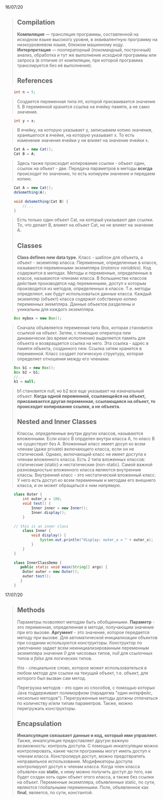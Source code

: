 16/07/20
> ## Compilation
> **Компиляция** — трансляция программы, составленной на исходном языке высокого уровня, в эквивалентную программу на низкоуровневом языке, близком машинному коду. 
> **Интерпретация** — пооператорный (покомандный, построчный) анализ, обработка и тут же выполнение исходной программы или запроса (в отличие от компиляции, при которой программа транслируется без её выполнения).
> ## References
```java
    int n = 5;
```
>Создается переменная типа int, которой присваивается значение 5. В переменной хранится ссылка на ячейку памяти, а не само значение. 
```java
    int y = x;
```
>В ячейку, на которую указывает y, записываем копию значения, храняшегося в ячейке, на которую указывает x. То есть изменение значения ячейки y не влияет на значение ячейки x.
```java
    Cat A = new Cat();
    Cat B = A;
```
>Здесь также происходит копирование ссылки - объект один, ссылок на объект - две. 
>Передача параметров в методы **всегда** происходит по значению, то есть копируем значение и передаем копию.
```java
    Cat A = new Cat();
    doSomething(A);
    
    void doSomething(Cat B) {
	    //...
    }
```
>Есть только один объект Cat, на который указывают две ссылки. То, что делает B, влияет на объект Cat, но не влияет на значение A.
>## Classes
>**Class defines new data type.** 
>Класс - шаблон для объекта, а объект - экземпляр класса. Переменные, определенные в классе, называются переменными экземпляра (*instance variables*). Код содержится в методах. Методы и переменные, определенные в классе, называются членами класса. В большинстве классов действия производятся над переменными, доступ к которым производится из методов, определенных в классе. Т.е. методы определяют, как будут использоваться данные класса.
>Каждый экземпляр (объект) класса содержит собственую копию переменных экемпляра. Данные объектов разделены и уникальны для каждого экземпляра. 
```java
    Box mybox = new Box();
```
>Сначала объявляется переменная типа Box, которая становится ссылкой на объект. Затем, с помощью оператора new динамически (во время исполнения) выделяется память для объекта и возвращается ссылка на него. Эта ссылка - адрес в памяти объекта, созданного new. Ссылка затем хранится в переменной. 
>Класс создает логическую структуру, которая определяет отношения между его членами. 
```java
    Box b1 = new Box();
    Box b2 = b1;
    //...
    b1 = null;
```
>b1 становится null, но b2 все еще указывает на изначальный объект.
>**Когда одной переменной, ссылающейся на объект, присваивается другая переменная, ссылающаяся на объект, то происходит копирование ссылки, а не объекта.**
>## Nested and Inner Classes
>Классы, определенные внутри других классов, называются вложенными. Если класс B опрделен внутри класса A, то класс B не существует без А. Вложенный класс имеет досуп ко всем членам (даже private) включающего класса, если он не статический. Однако, включающий класс не имеет доступа к членам вложенного класса. 
>Есть 2 типа вложенных классов: статические (static) и нестатические (non-static). Самой важной разновидностью вложенного класса являются внутренние классы. Внутренний класс - это нестатический вложенный класс. У него есть доступ ко всем переменным и методам его внешнего класса, и он может обращаться к ним напрямую.
```java
    class Outer {
	    int outer_x = 100;
	    void test() {
		    Inner inner = new Inner();
		    Inner.display();
	    }
	    
    // this is an inner class
	    class Inner {
		    void display() {
			    System.out.println("display: outer_x = " + outer_x);
		    }
		}
	}
	
    class InnerClassDemo {
	   public static void main(String[] args) {
	    Outer outer = new Outer();
	    outer.test();
	   }
    }
```
17/07/20
>## Methods
>Параметры позволяют методам быть обобщенными.
>**Параметр** - это переменная, определенная в методе, получающим значение при его вызове. 
>**Аргумент** - это значение, которое передается методу при вызове.
>Для автоматической инициализации объектов при создании используются конструкторы. Конструктор по умолчанию задает всем неинициализированным переменным экземпляра значения *0* для числовых типов, *null* для ссылочных типов и *false* для логических типов.
>
>this - специальное слово, которое может использователься в любом методе для ссылки на текущий объект, т.е. объект, для которого был вызван сам метод.
>
>Перегрузка методов - это один из способов, с помощью которых Java поддерживает полиморфизм (парадигма "один интерфейс, несколько методов"). Перегруженные методы должны отличаться по количеству и/или типам параметров. Также, можно перегружать конструкторы.
>## Encapsulation
>**Инкапсуляция связывает данные и код, который ими управляет.** Также, инкапсуляция предоставляет другую важную возможность: контроль доступа. С помощью инкапсуляции можно контролировать, какие части программы могут иметь доступ к членам класса. Констролируя доступ, можно предотвратить неправильное использование. Модификаторы доступа контролируют доступ к членам класса.
>Когда член класса объявлен как **static**, к нему можно получить доступ до того, как будет создан хоть один объект этого класса, а также без ссылки на объект.
>Переменные экземпляра, объявленные static, по сути, являются глобальными переменными. 
>Поле, объявленное как **final**, является, по сути, константой.
<!--stackedit_data:
eyJoaXN0b3J5IjpbLTY2MTY5MDM5NSwyMDAwNjcyNTYzXX0=
-->
